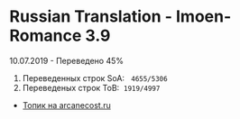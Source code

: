 # Russian Translation - Imoen-Romance 3.9 
10.07.2019 - Переведено 45%
<ol>
<li>Переведенных строк SoA: &nbsp;&nbsp;<code>4655/5306</code>&nbsp;</li>
<li>Переведеных строк ToB:&nbsp;&nbsp;<code>1919/4997</code>&nbsp;</li>
</ol>


<ul>
<li><a href="https://arcanecoast.ru/forum/viewtopic.php?f=6&t=875" target="_blank" rel="noopener">Топик на arcanecost.ru</a></li>
</ul>
<div class="w3-border">
  <div class="w3-grey" style="height:24px;width:20%"></div>
</div>

